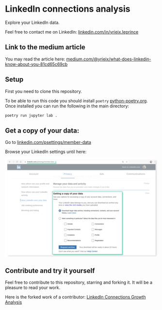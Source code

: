 # LinkedIn connections analysis

Explore your LinkedIn data.

Feel free to contact me on LinkedIn: [linkedin.com/in/yrieix.leprince](https://www.linkedin.com/in/yrieix.leprince)

## Link to the medium article

You may read the article here: [medium.com/@yrieix/what-does-linkedin-know-about-you-81cd65c69cb](https://medium.com/@yrieix/what-does-linkedin-know-about-you-81cd65c69cb)

## Setup

First you need to clone this repository.

To be able to run this code you should install `poetry` [python-poetry.org](https://python-poetry.org/).
Once installed you can run the following in the main directory:

```sh
poetry run jupyter lab .
```

## Get a copy of your data:

Go to [linkedin.com/psettings/member-data](https://www.linkedin.com/psettings/member-data)

Browse your LinkedIn settings until here:

![](./data/get_your_data.png)

## Contribute and try it yourself

Feel free to contribute to this repository, starring and forking it. It will be a pleasure to read your work.

Here is the forked work of a contributor: [LinkedIn Connections Growth Analysis](https://github.com/guillaume-chevalier/LinkedIn-Connections-Growth-Analysis)
